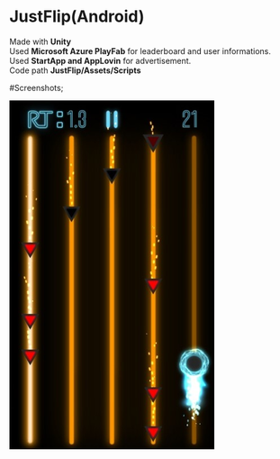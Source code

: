 # JustFlip(Android)
Made with **Unity**  
Used **Microsoft Azure PlayFab** for leaderboard and user informations.  
Used **StartApp and AppLovin** for advertisement.  
Code path **JustFlip/Assets/Scripts**  
  
#Screenshots; 
  
![](/GameplayImages/6413c7dc-32d0-480a-8857-f0a830a4f7a9.jfif)

